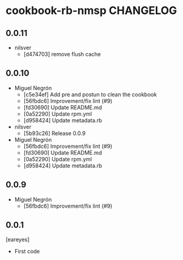 cookbook-rb-nmsp CHANGELOG
===============

## 0.0.11

  - nilsver
    - [d474703] remove flush cache

## 0.0.10

  - Miguel Negrón
    - [c5e34ef] Add pre and postun to clean the cookbook
    - [56fbdc6] Improvement/fix lint (#9)
    - [fd30690] Update README.md
    - [0a52290] Update rpm.yml
    - [d958424] Update metadata.rb
  - nilsver
    - [5b93c26] Release 0.0.9
  - Miguel Negrón
    - [56fbdc6] Improvement/fix lint (#9)
    - [fd30690] Update README.md
    - [0a52290] Update rpm.yml
    - [d958424] Update metadata.rb

## 0.0.9

  - Miguel Negrón
    - [56fbdc6] Improvement/fix lint (#9)

0.0.1
-----
[eareyes]
- First code
